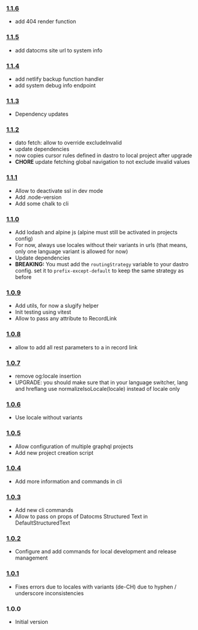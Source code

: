 ### [1.1.6](https://github.com/gridonic/dastro/compare/v1.1.5...v1.1.6)

- add 404 render function

### [1.1.5](https://github.com/gridonic/dastro/compare/v1.1.4...v1.1.5)

- add datocms site url to system info

### [1.1.4](https://github.com/gridonic/dastro/compare/v1.1.3...v1.1.4)

- add netlify backup function handler
- add system debug info endpoint

### [1.1.3](https://github.com/gridonic/dastro/compare/v1.1.2...v1.1.3)

- Dependency updates

### [1.1.2](https://github.com/gridonic/dastro/compare/v1.1.1...v1.1.2)

- dato fetch: allow to override excludeInvalid
- update dependencies
- now copies cursor rules defined in dastro to local project after upgrade
- **CHORE** update fetching global navigation to not exclude invalid values

### [1.1.1](https://github.com/gridonic/dastro/compare/v1.1.0...v1.1.1)

- Allow to deactivate ssl in dev mode
- Add .node-version
- Add some chalk to cli

### [1.1.0](https://github.com/gridonic/dastro/compare/v1.0.9...v1.1.0)

- Add lodash and alpine js (alpine must still be activated in projects config)
- For now, always use locales without their variants in urls (that means, only one language variant is allowed for now)
- Update dependencies
- **BREAKING:** You must add the `routingStrategy` variable to your dastro config. set it to `prefix-except-default` to keep the same strategy as before

### [1.0.9](https://github.com/gridonic/dastro/compare/v1.0.8...v1.0.9)

- Add utils, for now a slugify helper
- Init testing using vitest
- Allow to pass any attribute to RecordLink

### [1.0.8](https://github.com/gridonic/dastro/compare/v1.0.7...v1.0.8)

- allow to add all rest parameters to a in record link

### [1.0.7](https://github.com/gridonic/dastro/compare/v1.0.6...v1.0.7)

- remove og:locale insertion
- UPGRADE: you should make sure that in your language switcher, lang and hreflang use normalizeIsoLocale(locale) instead of locale only

### [1.0.6](https://github.com/gridonic/dastro/compare/v1.0.5...v1.0.6)

- Use locale without variants

### [1.0.5](https://github.com/gridonic/dastro/compare/v1.0.4...v1.0.5)

- Allow configuration of multiple graphql projects
- Add new project creation script

### [1.0.4](https://github.com/gridonic/dastro/compare/v1.0.3...v1.0.4)

- Add more information and commands in cli

### [1.0.3](https://github.com/gridonic/dastro/compare/v1.0.2...v1.0.3)

- Add new cli commands
- Allow to pass on props of Datocms Structured Text in DefaultStructuredText

### [1.0.2](https://github.com/gridonic/dastro/compare/v1.0.1...v1.0.2)

- Configure and add commands for local development and release management

### [1.0.1](https://github.com/gridonic/dastro/compare/v1.0.0...v1.0.1)

- Fixes errors due to locales with variants (de-CH) due to hyphen / underscore inconsistencies

### 1.0.0

- Initial version
